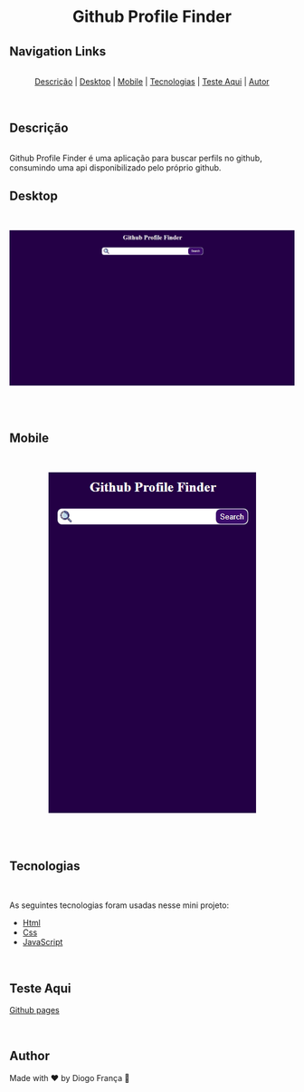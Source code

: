 <h1 align="center" style="border-bottom: none">Github Profile Finder</h1>

<h2 style="margin-top: 2rem" id="links">Navigation Links</h2>

<p align="center" style="margin-top: 2rem">
  <a href="#descricao">Descrição</a>  |
  <a href="#desktop">Desktop</a>  |
  <a href="#mobile">Mobile</a>  |
  <a href="#tecnologias">Tecnologias</a>  |
  <a href="#testeaqui">Teste Aqui</a>  |
  <a href="#autor">Autor</a>  
</p>

<br>

<h2 id="descricao" >Descrição</h2>

<p style="margin-top: 2rem">Github Profile Finder é uma aplicação para buscar perfils no github, consumindo uma api disponibilizado pelo próprio github.</p>

<h2 id="desktop">Desktop</h2>
<br>

<p align="center" style="border-bottom: none">
  <img alt="Readme" title="Readme" src="assets/desktop.gif" style="border-bottom: none"/>
</p>

<br>

<br>

<h2 id="mobile">Mobile</h2>
<br>

<p align="center" style="border-bottom: none">
  <img alt="Readme" title="Readme" src="assets/mobile.gif" style="border-bottom: none"/>
</p>

<br>

<br>

<h2 id="tecnologias">Tecnologias</h2>
<br>

As seguintes tecnologias foram usadas nesse mini projeto:

- [Html](https://developer.mozilla.org/pt-BR/docs/Web/HTML)
- [Css](https://developer.mozilla.org/pt-BR/docs/Web/CSS)
- [JavaScript](https://developer.mozilla.org/pt-BR/docs/Web/JAVASCRIPT)

<br>

<h2 id="testeaqui">Teste Aqui</h2>

<a href="https://diogofranca.github.io/memory-game/">Github pages</a>

<br>

<h2 id="autor">Author</h2>
Made with ❤️ by Diogo França 🎉

<br>




